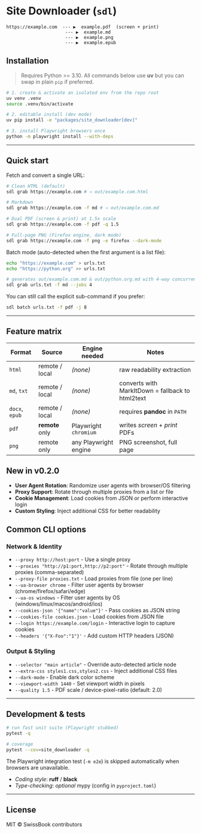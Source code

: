 # Site Downloader (`sdl`)

```
https://example.com  --- ▶  example.pdf  (screen + print)
                      --- ▶  example.md
                      --- ▶  example.png
                      --- ▶  example.epub
```

## Installation

> Requires Python >= 3.10. All commands below use **uv** but you can swap in plain `pip` if preferred.

```bash
# 1. create & activate an isolated env from the repo root
uv venv .venv
source .venv/bin/activate

# 2. editable install (dev mode)
uv pip install -e "packages/site_downloader[dev]"

# 3. install Playwright browsers once
python -m playwright install --with-deps
```

---

## Quick start

Fetch and convert a single URL:

```bash
# Clean HTML (default)
sdl grab https://example.com # → out/example.com.html

# Markdown
sdl grab https://example.com -f md # → out/example.com.md

# Dual PDF (screen & print) at 1.5x scale
sdl grab https://example.com -f pdf -q 1.5

# Full-page PNG (Firefox engine, dark mode)
sdl grab https://example.com -f png -e firefox --dark-mode
```

Batch mode (auto-detected when the first argument is a list file):

```bash
echo "https://example.com" > urls.txt
echo "https://python.org" >> urls.txt

# generates out/example.com.md & out/python.org.md with 4-way concurrency
sdl grab urls.txt -f md --jobs 4
```

You can still call the explicit sub-command if you prefer:

```bash
sdl batch urls.txt -f pdf -j 8
```

---

## Feature matrix

| Format         | Source          | Engine needed         | Notes                                            |
| -------------- | --------------- | --------------------- | ------------------------------------------------ |
| `html`         | remote / local  | _(none)_              | raw readability extraction                       |
| `md`, `txt`    | remote / local  | _(none)_              | converts with MarkItDown = fallback to html2text |
| `docx`, `epub` | remote / local  | _(none)_              | requires **pandoc** in `PATH`                    |
| `pdf`          | **remote** only | Playwright `chromium` | writes _screen_ + _print_ PDFs                   |
| `png`          | remote only     | any Playwright engine | PNG screenshot, full page                        |

## New in v0.2.0

- **User Agent Rotation**: Randomize user agents with browser/OS filtering
- **Proxy Support**: Rotate through multiple proxies from a list or file
- **Cookie Management**: Load cookies from JSON or perform interactive login
- **Custom Styling**: Inject additional CSS for better readability

## Common CLI options

### Network & Identity

- `--proxy http://host:port` - Use a single proxy
- `--proxies "http://p1:port,http://p2:port"` - Rotate through multiple proxies (comma-separated)
- `--proxy-file proxies.txt` - Load proxies from file (one per line)
- `--ua-browser chrome` - Filter user agents by browser (chrome/firefox/safari/edge)
- `--ua-os windows` - Filter user agents by OS (windows/linux/macos/android/ios)
- `--cookies-json '{"name":"value"}'` - Pass cookies as JSON string
- `--cookies-file cookies.json` - Load cookies from JSON file
- `--login https://example.com/login` - Interactive login to capture cookies
- `--headers '{"X-Foo":"1"}'` - Add custom HTTP headers (JSON)

### Output & Styling

- `--selector "main article"` - Override auto-detected article node
- `--extra-css styles1.css,styles2.css` - Inject additional CSS files
- `--dark-mode` - Enable dark color scheme
- `--viewport-width 1440` - Set viewport width in pixels
- `--quality 1.5` - PDF scale / device-pixel-ratio (default: 2.0)

---

## Development & tests

```bash
# run fast unit suite (Playwright stubbed)
pytest -q

# coverage
pytest --cov=site_downloader -q
```

The Playwright integration test (`-m e2e`) is skipped automatically when
browsers are unavailable.

- _Coding style_: **ruff** / **black**
- _Type-checking_: *optional* mypy (config in `pyproject.toml`)

---

## License

MIT © SwissBook contributors